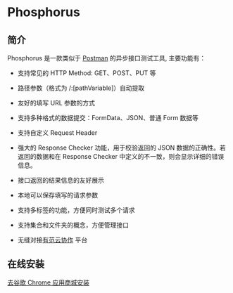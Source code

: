 Phosphorus
===========


## 简介 ##

Phosphorus 是一款类似于 [Postman](https://www.getpostman.com/) 的异步接口测试工具, 主要功能有：

* 支持常见的 HTTP Method: GET、POST、PUT 等

* 路径参数（格式为 /:[pathVariable]）自动提取

* 友好的填写 URL 参数的方式

* 支持多种格式的数据提交：FormData、JSON、普通 Form 数据等

* 支持自定义 Request Header

* 强大的 Response Checker 功能，用于校验返回的 JSON 数据的正确性。若返回的数据和在 Response Checker 中定义的不一致，则会显示详细的错误信息。

* 接口返回的结果信息的友好展示

* 本地可以保存填写的请求参数

* 支持多标签的功能，方便同时测试多个请求

* 支持集合和文件夹的概念，方便管理接口

* 无缝对接[有范云协作](http://youfan.netease.com) 平台


## 在线安装

[去谷歌 Chrome 应用商城安装](https://chrome.google.com/webstore/detail/phosphorus/piaeaaejbhdohaihefehocabkanhlpoh)
